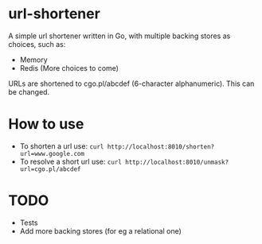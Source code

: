 # url-shortener
A simple url shortener written in Go, with multiple backing stores as choices, such as:
- Memory
- Redis
(More choices to come)

URLs are shortened to cgo.pl/abcdef (6-character alphanumeric). This can be changed.

# How to use
- To shorten a url use:
`curl http://localhost:8010/shorten?url=www.google.com`
- To resolve a short url use:
`curl http://localhost:8010/unmask?url=cgo.pl/abcdef`

# TODO
- Tests
- Add more backing stores (for eg a relational one)
